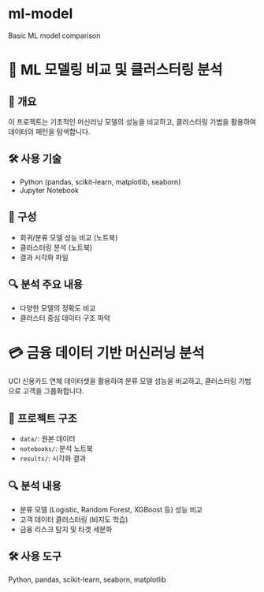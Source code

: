 # ml-model
Basic ML model comparison


# 🧠 ML 모델링 비교 및 클러스터링 분석

## 📌 개요
이 프로젝트는 기초적인 머신러닝 모델의 성능을 비교하고, 클러스터링 기법을 활용하여 데이터의 패턴을 탐색합니다.

## 🛠 사용 기술
- Python (pandas, scikit-learn, matplotlib, seaborn)
- Jupyter Notebook

## 📁 구성
- 회귀/분류 모델 성능 비교 (노트북)
- 클러스터링 분석 (노트북)
- 결과 시각화 파일

## 🔍 분석 주요 내용
- 다양한 모델의 정확도 비교
- 클러스터 중심 데이터 구조 파악


#
#
#


# 💳 금융 데이터 기반 머신러닝 분석

UCI 신용카드 연체 데이터셋을 활용하여 분류 모델 성능을 비교하고, 클러스터링 기법으로 고객을 그룹화합니다.

## 📁 프로젝트 구조
- `data/`: 원본 데이터
- `notebooks/`: 분석 노트북
- `results/`: 시각화 결과

## 🔍 분석 내용
- 분류 모델 (Logistic, Random Forest, XGBoost 등) 성능 비교
- 고객 데이터 클러스터링 (비지도 학습)
- 금융 리스크 탐지 및 타겟 세분화

## 🛠 사용 도구
Python, pandas, scikit-learn, seaborn, matplotlib
